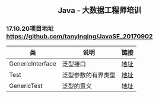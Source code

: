 <center><h1 style="magrin:0px;text-align:center;font-size:20px;">
Java - 大数据工程师培训
</h1></center>

### 17.10.20项目地址  https://github.com/tanyinqing/JavaSE_20170902

|类|说明|链接|
|---|---|---|
|GenericInterface|泛型接口|[地址](https://github.com/tanyinqing/JavaSE_20170902/blob/master/src/main/java/cn/edu/tsinghua/javase/generic/GenericInterface.java)|
|Test|泛型参数的有界类型|[地址](https://github.com/tanyinqing/JavaSE_20170902/blob/master/src/main/java/cn/edu/tsinghua/javase/generic/Test.java)|
|GenericTest|泛型的意义|[地址](https://github.com/tanyinqing/JavaSE_20170902/blob/master/src/main/java/cn/edu/tsinghua/javase/generic/GenericTest.java)|
